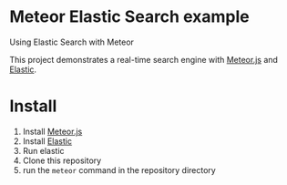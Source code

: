 # Meteor Elastic Search example
Using Elastic Search with Meteor

This project demonstrates a real-time search engine with [Meteor.js](http://meteor.com) and [Elastic](https://www.elastic.co/products/elasticsearch).

# Install
1. Install [Meteor.js](https://www.meteor.com/install)
2. Install [Elastic](https://www.elastic.co/downloads/elasticsearch)
3. Run elastic
4. Clone this repository
5. run the `meteor` command in the repository directory
